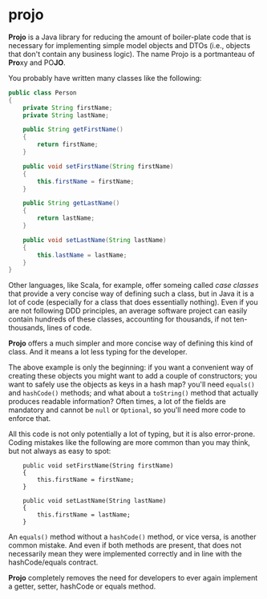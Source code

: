 # projo

**Projo** is a Java library for reducing the amount of boiler-plate code that is necessary for implementing simple model
objects and DTOs (i.e., objects that don't contain any business logic). The name Projo is a portmanteau of **Pro**xy and
PO**JO**.

You probably have written many classes like the following:

```java
public class Person
{
    private String firstName;
    private String lastName;

    public String getFirstName()
    {
        return firstName;
    }

    public void setFirstName(String firstName)
    {
        this.firstName = firstName;
    }

    public String getLastName()
    {
        return lastName;
    }

    public void setLastName(String lastName)
    {
        this.lastName = lastName;
    }
}
```
Other languages, like Scala, for example, offer someing called *case classes* that provide a very concise way of defining
such a class, but in Java it is a lot of code (especially for a class that does essentially nothing). Even if you are not
following DDD principles, an average software project can easily contain hundreds of these classes, accounting for thousands,
if not ten-thousands, lines of code.

**Projo** offers a much simpler and more concise way of defining this kind of class. And it means a lot less typing for the
developer.

The above example is only the beginning: if you want a convenient way of creating these objects you might want to add a
couple of constructors; you want to safely use the objects as keys in a hash map? you'll need ```equals()``` and
```hashCode()``` methods; and what about a ```toString()``` method that actually produces readable information? Often times,
a lot of the fields are mandatory and cannot be ```null``` or ```Optional```, so you'll need more code to enforce that.

All this code is not only potentially a lot of typing, but it is also error-prone. Coding mistakes like the following are more
common than you may think, but not always as easy to spot:
```
    public void setFirstName(String firstName)
    {
        this.firstName = firstName;
    }

    public void setLastName(String lastName)
    {
        this.firstName = lastName;
    }
```
An ```equals()``` method without a ```hashCode()``` method, or vice versa, is another common mistake. And even if both methods
are present, that does not necessarily mean they were implemented correctly and in line with the hashCode/equals contract.

**Projo** completely removes the need for developers to ever again implement a getter, setter, hashCode or equals method.
